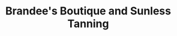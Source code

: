 ---
title: "Brandee's Boutique and Sunless Tanning"
url: /regina/brandees-boutique-and-sunless-tanning/
shop: beauty
---